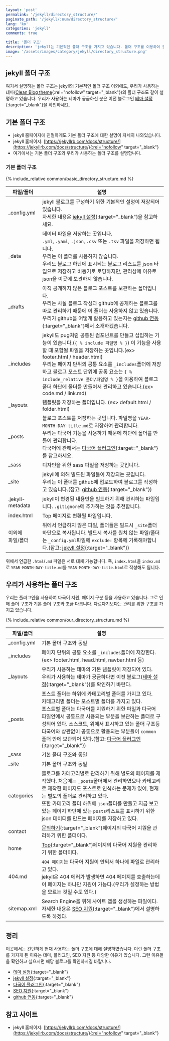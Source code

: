 ```yaml
---
layout: 'post'
permalink: '/jekyll/directory_structure/'
paginate_path: '/jekyll/:num/directory_structure/'
lang: 'ko'
categories: 'jekyll'
comments: true

title: '폴더 구조'
description: 'jekyll는 기본적인 폴더 구조를 가지고 있습니다. 폴더 구조를 이용하여 블로그를 체계적으로 관리해 봅시다.'
image: '/assets/images/category/jekyll/directory_structure.png'
---
```


## jekyll 폴더 구조
여기서 설명하는 폴더 구조는 jekyll의 기본적인 폴더 구조 이외에도, 우리가 사용하는 테마([Clean Blog theme](http://jekyllthemes.org/themes/clean-blog/){:rel="nofollow" target="_blank"})의 폴더 구조도 같이 설명하고 있습니다. 우리가 사용하는 테마가 궁굼하신 분은 이전 블로그인 [테마 설정]({{site.url}}/{{page.categories}}/theme/){:target="_blank"}을 확인하세요.

## 기본 폴더 구조
- jekyll 홈페이지에 친절하게도 기본 폴더 구조에 대한 설명이 자세히 나와있습니다.
- jekyll 홈페이지: [https://jekyllrb.com/docs/structure/](https://jekyllrb.com/docs/structure/){:rel="nofollow" target="_blank"}
- 여기에서는 기본 폴더 구조와 우리가 사용하는 폴더 구조를 설명합니다.

### 기본 폴더 구조
{% include_relative common/basic_directory_structure.md %}

| 파일/폴더 | 설명 |
|---|---|
| _config.yml | jekyll 블로그를 구성하기 위한 기본적인 설정이 저장되어있습니다.<br>자세한 내용은 [jekyll 설정]({{site.url}}/{{page.categories}}/configuration/){:target="_blank"}을 참고하세요. |
| _data | 데이터 파일을 저장하는 곳입니다.<br> ```.yml```,  ```.yaml```, ```.json```, ```.csv``` 또는 ```.tsv``` 파일을 저장하면 됩니다.<br>우리는 이 폴더를 사용하지 않습니다.<br>우리도 블로그 하단에 표시되는 블로그 리스트를 json 타입으로 저장하고 비동기로 로딩하지만, 관리상에 이유로 json을 이곳에 보관하지 않습니다. |
| _drafts | 아직 공개하지 않은 블로그 포스트를 보관하는 폴더입니다.<br>우리는 사실 블로그 작성과 github에 공개하는 블로그를 따로 관리하기 때문에 이 폴더는 사용하지 않고 있습니다.<br>우리가 github을 어떻게 활용하고 있는지는 [github 연동]({{site.url}}/{{page.categories}}/integrate_github/){:target="_blank"}에서 소개하겠습니다. |
| _includes | jekyll도 pug처럼 공통된 컴포넌트를 만들고 삽입하는 기능이 있습니다.(```{ % include 파일명 % }```) 이 기능을 사용할 때 포함될 파일을 저장하는 곳입니다.(ex> footer.html / header.html)<br>우리는 페이지 단위의 공통 요소를 ```_includes```폴더에 저장하고 블로그 포스트 단위에 공통 요소는 ```{ % include_relative 폴더/파일명 % }```을 이용하여 블로그 폴더 하단에 폴더를 만들어서 관리하고 있습니다.(ex> code.md / link.md)|
| _layouts | 템플릿을 저장하는 폴더입니다. (ex> default.html / folder.html) |
| _posts | 블로그 포스트를 저장하는 곳입니다. 파일명을 ```YEAR-MONTH-DAY-title.md```로 저장하여 관리합니다.<br> 우리는 다국어 기능을 사용하기 때문에 하단에 폴더를 만들어 관리합니다.<br> 다국어에 관해서는 [다국어 플러그인]({{site.url}}/{{page.categories}}/plugin_multi_language/){:target="_blank"}를 참고하세요. |
| _sass | 디자인을 위한 sass 파일을 저장하는 곳입니다. |
| _site | jekyll에 의해 빌드된 파일들이 저장되는 곳입니다.<br>우리는 이 폴더를 github에 업로드하여 블로그를 작성하고 있습니다.(참고: [github 연동]({{site.url}}/{{page.categories}}/integrate_github/){:target="_blank"}) |
| .jekyll-metadata | jekyll이 변경된 내용만을 빌드하기 위해 관리하는 파일입니다. ```.gitignore```에 추가하는 것을 추천합니다. |
| index.html | Top 페이지로 변환될 파일입니다. |
| 이외에<br>파일/폴더 | 위에서 언급하지 않은 파일, 폴더들은 빌드시 ```_site```폴더 하단으로 복사됩니다. 빌드시 복사를 원치 않는 파일/폴더는 ```_config.yml```파일에 ```exclude:``` 항목에 기록해야합니다.(참고: [jekyll 설정]({{site.url}}/{{page.categories}}/configuration/){:target="_blank"}) |

위에서 언급한 ```.html```/```.md``` 파일은 서로 대체 가능합니다. 즉, ```index.html```을 ```index.md```로 ```YEAR-MONTH-DAY-title.md```를 ```YEAR-MONTH-DAY-title.html```로 작성해도 됩니다.

## 우리가 사용하는 폴더 구조
우리는 플러그인을 사용하여 다국어 지원, 페이지 구분 등을 사용하고 있습니다. 그로 인해 폴더 구조가 기본 폴더 구조와 조금 다릅니다. 다르다기보다는 관리를 위한 구조를 가지고 있습니다.

{% include_relative common/our_directory_structure.md %}

| 파일/폴더 | 설명 |
|---|---|
| _config.yml | 기본 폴더 구조와 동일 |
| _includes | 페이지 단위의 공통 요소를 ```_includes```폴더에 저장한다. (ex> footer.html, head.html, navbar.html 등) |
| _layouts | 우리가 사용하는 테마의 기본 템플릿이 저장되어 있다.<br>우리가 사용하는 테마가 궁금하다면 이전 블로그([테마 설정]({{site.url}}/{{page.categories}}/theme/){:target="_blank"})를 확인하기 바란다. |
| _posts | 포스트 폴더는 하위에 카테고리별 폴더를 가지고 있다.<br>카테고리별 폴더는 포스트별 폴더를 가지고 있다.<br>포스트별 폴더는 다국어를 지원하기 위한 파일과 다국어 파일안에서 공통으로 사용되는 부분을 보관하는 폴더로 구성되어 있다. 소스코드, 위에서 표시하고 있는 폴더 구조등 다국어와 상관없이 공통으로 활용되는 부분들이 ```common``` 폴더 안에 보관되어 있다.(참고: [다국어 플러그인]({{site.url}}/{{page.categories}}/plugin_multi_language/){:target="_blank"}) |
| _sass | 기본 폴더 구조와 동일 |
| _site | 기본 폴더 구조와 동일 |
| categories | 블로그를 카테고리별로 관리하기 위해 별도의 페이지를 제작했다. 처음에는 ```_posts```폴더에서 관리하였으나 카테고리로 제작한 페이지도 포스트로 인식하는 문제가 있어, 현재는 별도의 폴더로 관리하고 있다.<br>또한 카테고리 폴더 하위에 ```json```폴더를 만들고 지금 보고 있는 페이지 하단에 있는 ```posts```리스트를 표시하기 위한 json 데이터를 만드는 페이지를 저장하고 있다. |
| contact | [문의하기]({{site.url}}/contact/){:target="_blank"}페이지의 다국어 지원을 관리하기 위한 폴더이다. |
| home | [Top]({{site.url}}){:target="_blank"}페이지의 다국어 지원을 관리하기 위한 폴더이다. |
| 404.md | ```404 페이지```는 다국어 지원이 안되서 하나에 파일로 관리하고 있다.<br>jekyll은 404 에러가 발생하면 404 페이지를 호출하는데 이 페이지는 하나만 지원이 가능다.(우리가 설정하는 방법을 모르는 것일 수도 있다.) |
| sitemap.xml | Search Engine을 위해 사이트 맵을 생성하는 파일이다. 자세한 내용은 [SEO 지원]({{site.url}}/{{page.categories}}/seo/){:target="_blank"}에서 설명하도록 하겠다. |

## 정리
이곳에서는 간단하게 현재 사용하는 폴더 구조에 대해 설명하였습니다. 이런 폴더 구조를 가지게 된 이유는 테마, 플러그인, SEO 지원 등 다양한 이유가 있습니다. 그런 이유들을 확인하고 싶으시면 해당 블로그를 확인하시길 바랍니다.

- [테마 설정]({{site.url}}/{{page.categories}}/theme/){:target="_blank"}
- [jekyll 설정]({{site.url}}/{{page.categories}}/configuration/){:target="_blank"}
- [다국어 플러그인]({{site.url}}/{{page.categories}}/plugin_multi_language/){:target="_blank"}
- [SEO 지원]({{site.url}}/{{page.categories}}/seo/){:target="_blank"}
- [github 연동]({{site.url}}/{{page.categories}}/integrate_github/){:target="_blank"}

## 참고 사이트
- jekyll 홈페이지: [https://jekyllrb.com/docs/structure/](https://jekyllrb.com/docs/structure/){:rel="nofollow" target="_blank"}